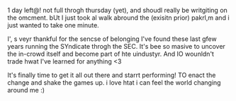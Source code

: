 1  day left@!  not full throgh thursday (yet),  and  shoudl really  be writgiting  on  the  omcment.  bUt I just took al walk abround the (exisitn prior) pakrl,m and  i just  wanted to take one minute. 

I', s veyr thankful for the  sencse of belonging I've found these  last gfew years running the SYndicate throgh the SEC.  It's bee  so masive  to uncover  the in-crowd itself and become part of  hte uindustyr.  And IO wounldn't  trade hwat I've learned for anything <3

It's finally  time  to  get  it all out there and starrt performing! TO enact the change and shake the games up. i  love htat  i  can feel the  world changing around me :)
